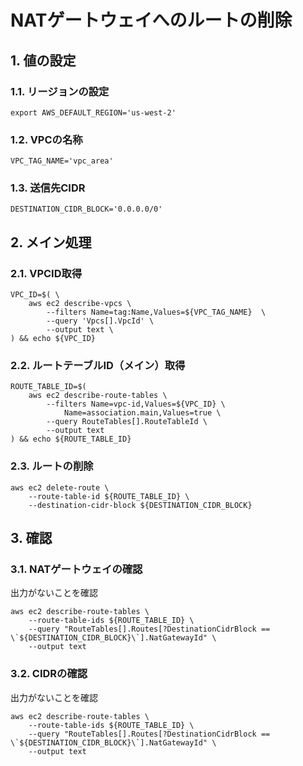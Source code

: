 <!-- omit in toc -->
# NATゲートウェイへのルートの削除

## 1. 値の設定

### 1.1. リージョンの設定

    export AWS_DEFAULT_REGION='us-west-2'

### 1.2. VPCの名称

    VPC_TAG_NAME='vpc_area'

### 1.3. 送信先CIDR

    DESTINATION_CIDR_BLOCK='0.0.0.0/0'

## 2. メイン処理

### 2.1. VPCID取得

    VPC_ID=$( \
        aws ec2 describe-vpcs \
            --filters Name=tag:Name,Values=${VPC_TAG_NAME}  \
            --query 'Vpcs[].VpcId' \
            --output text \
    ) && echo ${VPC_ID}

### 2.2. ルートテーブルID（メイン）取得

    ROUTE_TABLE_ID=$(
        aws ec2 describe-route-tables \
            --filters Name=vpc-id,Values=${VPC_ID} \
                Name=association.main,Values=true \
            --query RouteTables[].RouteTableId \
            --output text
    ) && echo ${ROUTE_TABLE_ID}

### 2.3. ルートの削除

    aws ec2 delete-route \
        --route-table-id ${ROUTE_TABLE_ID} \
        --destination-cidr-block ${DESTINATION_CIDR_BLOCK}

## 3. 確認

### 3.1. NATゲートウェイの確認

出力がないことを確認

    aws ec2 describe-route-tables \
        --route-table-ids ${ROUTE_TABLE_ID} \
        --query "RouteTables[].Routes[?DestinationCidrBlock == \`${DESTINATION_CIDR_BLOCK}\`].NatGatewayId" \
        --output text

### 3.2. CIDRの確認

出力がないことを確認

    aws ec2 describe-route-tables \
        --route-table-ids ${ROUTE_TABLE_ID} \
        --query "RouteTables[].Routes[?DestinationCidrBlock == \`${DESTINATION_CIDR_BLOCK}\`].NatGatewayId" \
        --output text
